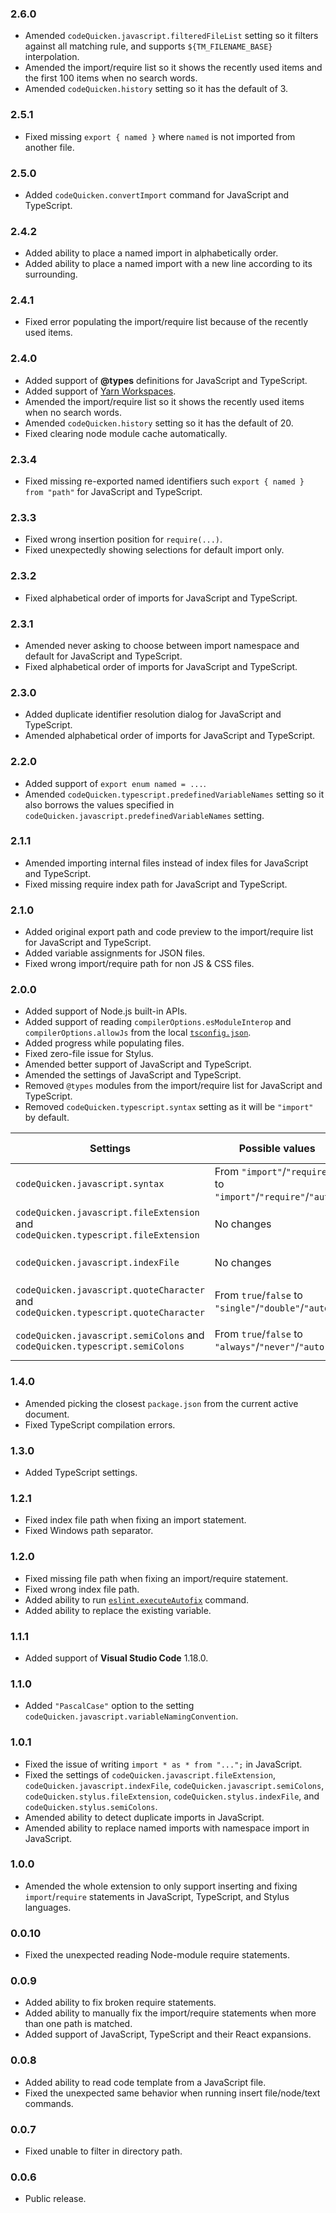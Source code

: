 ### 2.6.0
- Amended `codeQuicken.javascript.filteredFileList` setting so it filters against all matching rule, and supports `${TM_FILENAME_BASE}` interpolation.
- Amended the import/require list so it shows the recently used items and the first 100 items when no search words.
- Amended `codeQuicken.history` setting so it has the default of 3.

### 2.5.1
- Fixed missing `export { named }` where `named` is not imported from another file.

### 2.5.0
- Added `codeQuicken.convertImport` command for JavaScript and TypeScript.

### 2.4.2
- Added ability to place a named import in alphabetically order.
- Added ability to place a named import with a new line according to its surrounding.

### 2.4.1
- Fixed error populating the import/require list because of the recently used items.

### 2.4.0
- Added support of **@types** definitions for JavaScript and TypeScript.
- Added support of [Yarn Workspaces](https://yarnpkg.com/lang/en/docs/workspaces/).
- Amended the import/require list so it shows the recently used items when no search words.
- Amended `codeQuicken.history` setting so it has the default of 20.
- Fixed clearing node module cache automatically.

### 2.3.4
- Fixed missing re-exported named identifiers such `export { named } from "path"` for JavaScript and TypeScript.

### 2.3.3
- Fixed wrong insertion position for `require(...)`.
- Fixed unexpectedly showing selections for default import only.

### 2.3.2
- Fixed alphabetical order of imports for JavaScript and TypeScript.

### 2.3.1
- Amended never asking to choose between import namespace and default for JavaScript and TypeScript.
- Fixed alphabetical order of imports for JavaScript and TypeScript.

### 2.3.0
- Added duplicate identifier resolution dialog for JavaScript and TypeScript.
- Amended alphabetical order of imports for JavaScript and TypeScript.

### 2.2.0
- Added support of `export enum named = ...`.
- Amended `codeQuicken.typescript.predefinedVariableNames` setting so it also borrows the values specified in `codeQuicken.javascript.predefinedVariableNames` setting.

### 2.1.1
- Amended importing internal files instead of index files for JavaScript and TypeScript.
- Fixed missing require index path for JavaScript and TypeScript.

### 2.1.0
- Added original export path and code preview to the import/require list for JavaScript and TypeScript.
- Added variable assignments for JSON files.
- Fixed wrong import/require path for non JS & CSS files.

### 2.0.0
- Added support of Node.js built-in APIs.
- Added support of reading `compilerOptions.esModuleInterop` and `compilerOptions.allowJs` from the local [`tsconfig.json`](https://www.typescriptlang.org/docs/handbook/tsconfig-json.html).
- Added progress while populating files.
- Fixed zero-file issue for Stylus.
- Amended better support of JavaScript and TypeScript.
- Amended the settings of JavaScript and TypeScript.
- Removed `@types` modules from the import/require list for JavaScript and TypeScript.
- Removed `codeQuicken.typescript.syntax` setting as it will be `"import"` by default.

|Settings|Possible values|Default value|
|---|---|---|
|`codeQuicken.javascript.syntax`|From `"import"`/`"require"` to `"import"`/`"require"`/`"auto"`|From `"require"` to `"auto"`|
|`codeQuicken.javascript.fileExtension` and `codeQuicken.typescript.fileExtension`|No changes|From `true` to `false`|
|`codeQuicken.javascript.indexFile`|No changes|From `true` to `false`|
|`codeQuicken.javascript.quoteCharacter` and `codeQuicken.typescript.quoteCharacter`|From `true`/`false` to `"single"`/`"double"`/`"auto"`|From `true` to `"auto"`|
|`codeQuicken.javascript.semiColons` and `codeQuicken.typescript.semiColons`|From `true`/`false` to `"always"`/`"never"`/`"auto"`|From `true` to `"auto"`|

### 1.4.0
- Amended picking the closest `package.json` from the current active document.
- Fixed TypeScript compilation errors.

### 1.3.0
- Added TypeScript settings.

### 1.2.1
- Fixed index file path when fixing an import statement.
- Fixed Windows path separator.

### 1.2.0
- Fixed missing file path when fixing an import/require statement.
- Fixed wrong index file path.
- Added ability to run [`eslint.executeAutofix`](https://marketplace.visualstudio.com/items?itemName=dbaeumer.vscode-eslint) command.
- Added ability to replace the existing variable.

### 1.1.1
- Added support of **Visual Studio Code** 1.18.0.

### 1.1.0
- Added `"PascalCase"` option to the setting `codeQuicken.javascript.variableNamingConvention`.

### 1.0.1
- Fixed the issue of writing `import * as * from "...";` in JavaScript.
- Fixed the settings of `codeQuicken.javascript.fileExtension`, `codeQuicken.javascript.indexFile`, `codeQuicken.javascript.semiColons`, `codeQuicken.stylus.fileExtension`, `codeQuicken.stylus.indexFile`, and `codeQuicken.stylus.semiColons`.
- Amended ability to detect duplicate imports in JavaScript.
- Amended ability to replace named imports with namespace import in JavaScript.

### 1.0.0
- Amended the whole extension to only support inserting and fixing `import`/`require` statements in JavaScript, TypeScript, and Stylus languages.

### 0.0.10
- Fixed the unexpected reading Node-module require statements.

### 0.0.9
- Added ability to fix broken require statements.
- Added ability to manually fix the import/require statements when more than one path is matched.
- Added support of JavaScript, TypeScript and their React expansions.

### 0.0.8
- Added ability to read code template from a JavaScript file.
- Fixed the unexpected same behavior when running insert file/node/text commands.

### 0.0.7
- Fixed unable to filter in directory path.

### 0.0.6
- Public release.
